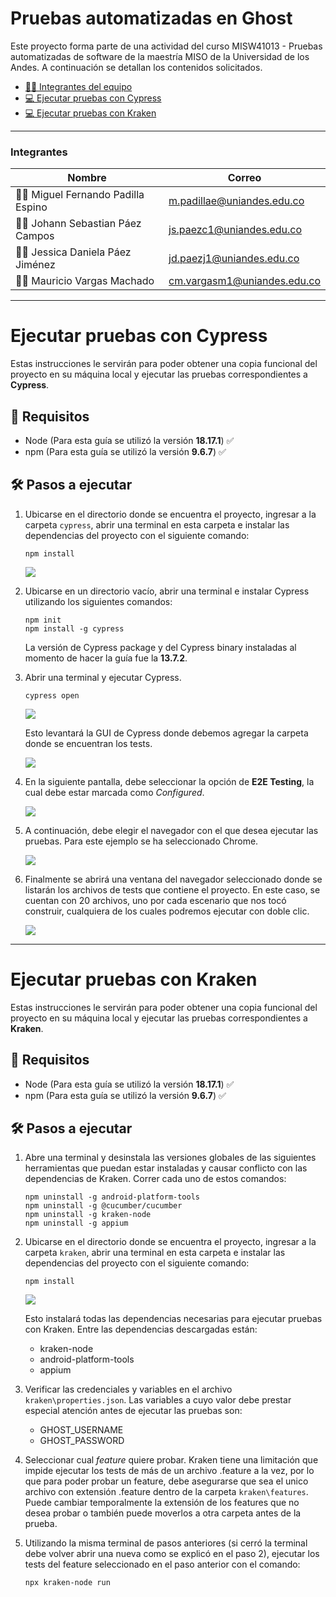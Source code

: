 # Pruebas automatizadas en Ghost
Este proyecto forma parte de una actividad del curso MISW41013 - Pruebas automatizadas de software de la maestría MISO de la Universidad de los Andes. A continuación se detallan los contenidos solicitados.

- [🙋‍♂️ Integrantes del equipo](#Integrantes)
- [💻 Ejecutar pruebas con Cypress](#Ejecutar-pruebas-con-Cypress)
- [💻 Ejecutar pruebas con Kraken](#Ejecutar-pruebas-con-Kraken)

---

### Integrantes

| Nombre                 | Correo                       |
|------------------------|------------------------------|
| 👨‍💻 Miguel Fernando Padilla Espino | m.padillae@uniandes.edu.co |
| 👨‍💻 Johann Sebastian Páez Campos | js.paezc1@uniandes.edu.co |
| 👩‍💻 Jessica Daniela Páez Jiménez | jd.paezj1@uniandes.edu.co |
| 👨‍💻 Mauricio Vargas Machado | cm.vargasm1@uniandes.edu.co |

---

# Ejecutar pruebas con Cypress
Estas instrucciones le servirán para poder obtener una copia funcional del proyecto en su máquina local y ejecutar las pruebas correspondientes a __Cypress__.

## 📝 Requisitos

* Node (Para esta guía se utilizó la versión __18.17.1__) ✅
* npm (Para esta guía se utilizó la versión __9.6.7__) ✅

## 🛠️ Pasos a ejecutar

1. Ubicarse en el directorio donde se encuentra el proyecto, ingresar a la carpeta `cypress`, abrir una terminal en esta carpeta e instalar las dependencias del proyecto con el siguiente comando:

    ```
    npm install
    ```
    ![](https://github.com/mpadillae/MISW4103-202412-Ghost/wiki/guide/7.png)

2. Ubicarse en un directorio vacío, abrir una terminal e instalar Cypress utilizando los siguientes comandos:

    ``` 
    npm init
    npm install -g cypress
    ```
    La versión de Cypress package y del Cypress binary instaladas al momento de hacer la guía fue la __13.7.2__.

3. Abrir una terminal y ejecutar Cypress.

    ```
    cypress open
    ```
    ![](https://github.com/mpadillae/MISW4103-202412-Ghost/wiki/guide/1.png)

    Esto levantará la GUI de Cypress donde debemos agregar la carpeta donde se encuentran los tests.

    ![](https://github.com/mpadillae/MISW4103-202412-Ghost/wiki/guide/2.png)

4. En la siguiente pantalla, debe seleccionar la opción de __E2E Testing__, la cual debe estar marcada como _Configured_.

    ![](https://github.com/mpadillae/MISW4103-202412-Ghost/wiki/guide/3.png)

5. A continuación, debe elegir el navegador con el que desea ejecutar las pruebas. Para este ejemplo se ha seleccionado Chrome. 

    ![](https://github.com/mpadillae/MISW4103-202412-Ghost/wiki/guide/4.png)

6. Finalmente se abrirá una ventana del navegador seleccionado donde se listarán los archivos de tests que contiene el proyecto. En este caso, se cuentan con 20 archivos, uno por cada escenario que nos tocó construir, cualquiera de los cuales podremos ejecutar con doble clic.

    ![](https://github.com/mpadillae/MISW4103-202412-Ghost/wiki/guide/5.png)

---

# Ejecutar pruebas con Kraken
Estas instrucciones le servirán para poder obtener una copia funcional del proyecto en su máquina local y ejecutar las pruebas correspondientes a __Kraken__.

## 📝 Requisitos

* Node (Para esta guía se utilizó la versión __18.17.1__) ✅
* npm (Para esta guía se utilizó la versión __9.6.7__) ✅

## 🛠️ Pasos a ejecutar

1. Abre una terminal y desinstala las versiones globales de las siguientes herramientas que puedan estar instaladas y causar conflicto con las dependencias de Kraken. Correr cada uno de estos comandos:
    ```
    npm uninstall -g android-platform-tools
    npm uninstall -g @cucumber/cucumber
    npm uninstall -g kraken-node
    npm uninstall -g appium
    ```

2. Ubicarse en el directorio donde se encuentra el proyecto, ingresar a la carpeta `kraken`, abrir una terminal en esta carpeta e instalar las dependencias del proyecto con el siguiente comando:

    ```
    npm install
    ```

    ![](https://github.com/mpadillae/MISW4103-202412-Ghost/wiki/guide/6.png)

    Esto instalará todas las dependencias necesarias para ejecutar pruebas con Kraken. Entre las dependencias descargadas están:
    - kraken-node
    - android-platform-tools
    - appium

3. Verificar las credenciales y variables en el archivo `kraken\properties.json`. Las variables a cuyo valor debe prestar especial atención antes de ejecutar las pruebas son:

    - GHOST_USERNAME
    - GHOST_PASSWORD

4. Seleccionar cual _feature_ quiere probar. Kraken tiene una limitación que impide ejecutar los tests de más de un archivo .feature a la vez, por lo que para poder probar un feature, debe asegurarse que sea el unico archivo con extensión .feature dentro de la carpeta `kraken\features`. Puede cambiar temporalmente la extensión de los features que no desea probar o también puede moverlos a otra carpeta antes de la prueba.

5. Utilizando la misma terminal de pasos anteriores (si cerró la terminal debe volver abrir una nueva como se explicó en el paso 2), ejecutar los tests del feature seleccionado en el paso anterior con el comando:
    ```
    npx kraken-node run
    ```